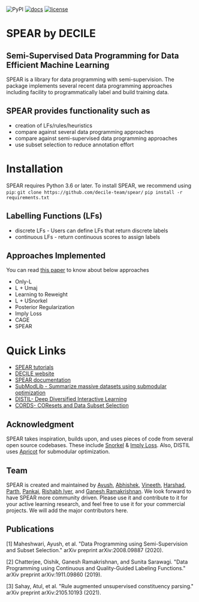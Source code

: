![PyPI](https://img.shields.io/pypi/v/spear)
[![docs](https://readthedocs.org/projects/spear-decile/badge)](https://spear-decile.readthedocs.io/en/master)
[![license](https://img.shields.io/badge/License-Apache%202.0-blue.svg)](https://opensource.org/licenses/Apache-2.0)
# SPEAR by DECILE
## Semi-Supervised Data Programming for Data Efficient Machine Learning
SPEAR is a library for data programming with semi-supervision. The package implements several recent data programming approaches including facility to programmatically label and build training data.

## SPEAR provides functionality such as 
* creation of LFs/rules/heuristics
* compare against several data programming approaches
* compare against semi-supervised data programming approaches
* use subset selection to reduce annotation effort

# Installation

SPEAR requires Python 3.6 or later. To install SPEAR, we recommend using `pip`:
```git clone https://github.com/decile-team/spear/```
```pip install -r requirements.txt```

## Labelling Functions (LFs)
* discrete LFs - Users can define LFs that return discrete labels
* continuous LFs - return continuous scores to assign labels

## Approaches Implemented
You can read [this paper](https://arxiv.org/pdf/2008.09887.pdf) to know about below approaches
* Only-L 
* L + Umaj
* Learning to Reweight
* L + USnorkel
* Posterior Regularization
* Imply Loss
* CAGE
* SPEAR

# Quick Links
* [SPEAR tutorials](https://github.com/decile-team/spear/tree/main/notebooks)
* [DECILE website](https://decile.org)
* [SPEAR documentation](https://spear-decile.readthedocs.io/)
* [SubModLib - Summarize massive datasets using submodular optimization](https://github.com/decile-team/submodlib)
* [DISTIL- Deep Diversified Interactive Learning](https://github.com/decile-team/distil)
* [CORDS- COResets and Data Subset Selection](https://github.com/decile-team/cords)

## Acknowledgment
SPEAR takes inspiration, builds upon, and uses pieces of code from several open source codebases. These include [Snorkel](https://github.com/snorkel-team/snorkel) & [Imply Loss](https://github.com/awasthiabhijeet/Learning-From-Rules). Also, DISTIL uses [Apricot](https://github.com/jmschrei/apricot) for submodular optimization.

## Team
SPEAR is created and maintained by [Ayush](https://cse.iitb.ac.in/~ayusham), [Abhishek]( https://www.cse.iitb.ac.in/~gsaiabhishek/), [Vineeth](https://www.cse.iitb.ac.in/~vineethdorna/), [Harshad](https://www.cse.iitb.ac.in/~harshadingole/), [Parth](https://www.cse.iitb.ac.in/~parthlaturia/), [Pankaj](https://www.linkedin.com/in/pankaj-singh-b000894a/), [Rishabh Iyer](https://www.rishiyer.com), and [Ganesh Ramakrishnan](https://www.cse.iitb.ac.in/~ganesh/). We look forward to have SPEAR more community driven. Please use it and contribute to it for your active learning research, and feel free to use it for your commercial projects. We will add the major contributors here.

## Publications

[1] Maheshwari, Ayush, et al. "Data Programming using Semi-Supervision and Subset Selection." arXiv preprint arXiv:2008.09887 (2020).

[2] Chatterjee, Oishik, Ganesh Ramakrishnan, and Sunita Sarawagi. "Data Programming using Continuous and Quality-Guided Labeling Functions." arXiv preprint arXiv:1911.09860 (2019).

[3] Sahay, Atul, et al. "Rule augmented unsupervised constituency parsing." arXiv preprint arXiv:2105.10193 (2021).
